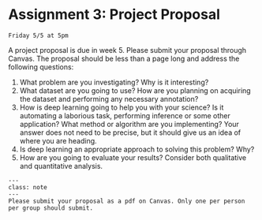 # Assignment 3: Project Proposal

```{admonition} Due Date
Friday 5/5 at 5pm
```

A project proposal is due in week 5. Please submit your proposal through Canvas. The proposal should be less than a page long and address the following questions:

1. What problem are you investigating? Why is it interesting?
1. What dataset are you going to use? How are you planning on acquiring the dataset and performing any necessary annotation?
1. How is deep learning going to help you with your science? Is it automating a laborious task, performing inference or some other application? What method or algorithm are you implementing? Your answer does not need to be precise, but it should give us an idea of where you are heading.
1. Is deep learning an appropriate approach to solving this problem? Why?
1. How are you going to evaluate your results? Consider both qualitative and quantitative analysis.

```{admonition} Submission
---
class: note
---
Please submit your proposal as a pdf on Canvas. Only one per person per group should submit.
```
